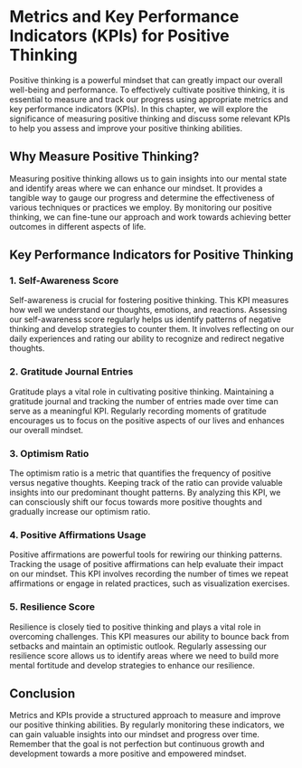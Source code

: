 Metrics and Key Performance Indicators (KPIs) for Positive Thinking
============================================================================

Positive thinking is a powerful mindset that can greatly impact our overall well-being and performance. To effectively cultivate positive thinking, it is essential to measure and track our progress using appropriate metrics and key performance indicators (KPIs). In this chapter, we will explore the significance of measuring positive thinking and discuss some relevant KPIs to help you assess and improve your positive thinking abilities.

Why Measure Positive Thinking?
------------------------------

Measuring positive thinking allows us to gain insights into our mental state and identify areas where we can enhance our mindset. It provides a tangible way to gauge our progress and determine the effectiveness of various techniques or practices we employ. By monitoring our positive thinking, we can fine-tune our approach and work towards achieving better outcomes in different aspects of life.

Key Performance Indicators for Positive Thinking
------------------------------------------------

### 1. Self-Awareness Score

Self-awareness is crucial for fostering positive thinking. This KPI measures how well we understand our thoughts, emotions, and reactions. Assessing our self-awareness score regularly helps us identify patterns of negative thinking and develop strategies to counter them. It involves reflecting on our daily experiences and rating our ability to recognize and redirect negative thoughts.

### 2. Gratitude Journal Entries

Gratitude plays a vital role in cultivating positive thinking. Maintaining a gratitude journal and tracking the number of entries made over time can serve as a meaningful KPI. Regularly recording moments of gratitude encourages us to focus on the positive aspects of our lives and enhances our overall mindset.

### 3. Optimism Ratio

The optimism ratio is a metric that quantifies the frequency of positive versus negative thoughts. Keeping track of the ratio can provide valuable insights into our predominant thought patterns. By analyzing this KPI, we can consciously shift our focus towards more positive thoughts and gradually increase our optimism ratio.

### 4. Positive Affirmations Usage

Positive affirmations are powerful tools for rewiring our thinking patterns. Tracking the usage of positive affirmations can help evaluate their impact on our mindset. This KPI involves recording the number of times we repeat affirmations or engage in related practices, such as visualization exercises.

### 5. Resilience Score

Resilience is closely tied to positive thinking and plays a vital role in overcoming challenges. This KPI measures our ability to bounce back from setbacks and maintain an optimistic outlook. Regularly assessing our resilience score allows us to identify areas where we need to build more mental fortitude and develop strategies to enhance our resilience.

Conclusion
----------

Metrics and KPIs provide a structured approach to measure and improve our positive thinking abilities. By regularly monitoring these indicators, we can gain valuable insights into our mindset and progress over time. Remember that the goal is not perfection but continuous growth and development towards a more positive and empowered mindset.
